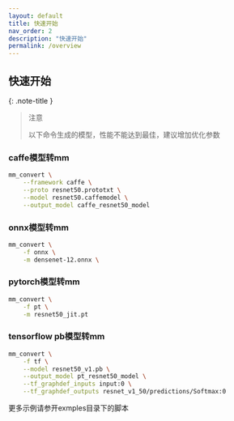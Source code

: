 ```yaml
---
layout: default
title: 快速开始
nav_order: 2
description: "快速开始"
permalink: /overview
---
```



## 快速开始
{: .note-title }
> 注意
>
> 以下命令生成的模型，性能不能达到最佳，建议增加优化参数

### caffe模型转mm
```bash
mm_convert \
    --framework caffe \
    --proto resnet50.prototxt \
    --model resnet50.caffemodel \
    --output_model caffe_resnet50_model
```
### onnx模型转mm
```bash
mm_convert \
    -f onnx \
    -m densenet-12.onnx \

```
### pytorch模型转mm
```bash
mm_convert \
    -f pt \
    -m resnet50_jit.pt 
```
### tensorflow pb模型转mm
```bash
mm_convert \
    -f tf \
    --model resnet50_v1.pb \
    --output_model pt_resnet50_model \
    --tf_graphdef_inputs input:0 \
    --tf_graphdef_outputs resnet_v1_50/predictions/Softmax:0
```
更多示例请参开exmples目录下的脚本
